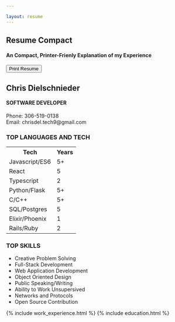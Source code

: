 ```yaml
---

layout: resume  
---
```

<h2 id="compact-resume-h2" class="resume-header compact-resume-header no-print">Resume Compact</h2>
<h4 id="compact-resume-h3" class="resume-header compact-resume-header no-print">An Compact, Printer-Frienly Explanation of my Experience</h4>
<input class="no-print" type="button" value="Print Resume" onClick="window.print()">
<section class="resume-container">
    <div class="resume-title">
        <h2>Chris Dielschnieder</h2>
        <h4>SOFTWARE DEVELOPER</h4>
        <div class="print-only">Phone: 306-519-0138</div>
        <div class="print-only">Email: chrisdel.tech9@gmail.com</div>
    </div>
    <div class="skills-print-container">
        <div id="resume-Languages">
            <h3>TOP LANGUAGES AND TECH</h3>
            <table>
                <tr>
                    <th>Tech</th>
                    <th>Years</th>
                </tr>
                <tr>
                    <td>Javascript/ES6</td>
                    <td>5+</td>
                </tr>
                <tr>
                    <td>React</td>
                    <td>5</td>
                </tr>
                <tr>
                    <td>Typescript</td>
                    <td>2</td>
                </tr>
                <tr>
                    <td>Python/Flask</td>
                    <td>5+</td>
                </tr>
                <tr>
                    <td>C/C++</td>
                    <td>5+</td>
                </tr>
                <tr>
                    <td>SQL/Postgres</td>
                    <td>5</td>
                </tr>
                <tr>
                    <td>Elixir/Phoenix</td>
                    <td>1</td>
                </tr>
                <tr>
                    <td>Rails/Ruby</td>
                    <td>2</td>
                </tr>
            </table>
        </div>
        <div id="top-skills">
            <h3>TOP SKILLS</h3>
            <ul>
                <li>Creative Problem Solving</li>
                <li>Full-Stack Development</li>
                <li>Web Application Development</li>
                <li>Object Oriented Design</li>
                <li>Public Speaking/Writing</li>
                <li>Ability to Work Unsupersived</li>
                <li>Networks and Protocols</li>
                <li>Open Source Contribution</li>
            </ul>
        </div>
    </div>
    {% include work_experience.html %}
    {% include education.html %}
</section>
